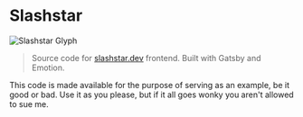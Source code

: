 # Slashstar
![Slashstar Glyph]('/static/slashstar_glyph_og.png')

> Source code for [slashstar.dev](https://slashstar.dev) frontend. Built with Gatsby and Emotion.

This code is made available for the purpose of serving as an example, be it good or bad. 
Use it as you please, but if it all goes wonky you aren't allowed to sue me.

